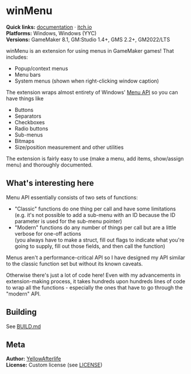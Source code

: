 # winMenu

**Quick links:** [documentation](https://yal.cc/docs/gm/winmenu/)
· [itch.io](https://yellowafterlife.itch.io/gamemaker-winwin)  
**Platforms:** Windows, Windows (YYC)​  
**Versions:** GameMaker 8.1, GM:Studio 1.4+, GMS 2.2+, GM2022/LTS

winMenu is an extension for using menus in GameMaker games! That includes:

- Popup/context menus
- Menu bars
- System menus (shown when right-clicking window caption)

The extension wraps almost entirety of Windows' [Menu API](https://learn.microsoft.com/en-us/windows/win32/menurc/menus) so you can have things like

- Buttons
- Separators
- Checkboxes
- Radio buttons
- Sub-menus
- Bitmaps
- Size/position measurement and other utilities

The extension is fairly easy to use (make a menu, add items, show/assign menu)
and thoroughly documented.

## What's interesting here

Menu API essentially consists of two sets of functions:
- "Classic" functions do one thing per call and have some limitations  
  (e.g. it's not possible to add a sub-menu with an ID because the ID parameter is used for the sub-menu pointer)
- "Modern" functions do any number of things per call but are a little verbose for one-off actions  
  (you always have to make a struct, fill out flags to indicate what you're going to supply, fill out those fields, and then call the function)

Menus aren't a performance-critical API so I have designed my API
similar to the classic function set but without its known caveats.

Otherwise there's just a lot of code here!
Even with my advancements in extension-making process,
it takes hundreds upon hundreds lines of code to wrap all the functions -
especially the ones that have to go through the "modern" API.

## Building

See [BUILD.md](BUILD.md)

## Meta

**Author:** [YellowAfterlife](https://github.com/YellowAfterlife)  
**License:** Custom license (see [LICENSE](LICENSE))